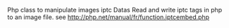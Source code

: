 Php class to manipulate images iptc Datas
Read and write iptc tags in php to an image file.
see http://php.net/manual/fr/function.iptcembed.php
